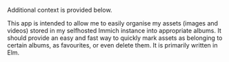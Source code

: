Additional context is provided below.

This app is intended to allow me to easily organise my assets (images and videos) stored in my selfhosted Immich instance into appropriate albums. It should provide an easy and fast way to quickly mark assets as belonging to certain albums, as favourites, or even delete them. It is primarily written in Elm.

